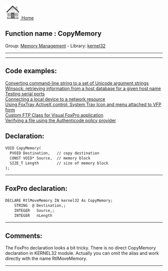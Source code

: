 [<img src="../../images/home.png"> Home ](https://github.com/VFPX/Win32API)  

## Function name : CopyMemory
Group: [Memory Management](../../functions_group.md#Memory_Management)  -  Library: [kernel32](../../Libraries.md#kernel32)  
***  

***  


## Code examples:
[Converting command-line string to a set of Unicode argument strings](../../samples/sample_212.md)  
[Winsock: retrieving information from a host database for a given host name](../../samples/sample_216.md)  
[Testing serial ports](../../samples/sample_308.md)  
[Connecting a local device to a network resource](../../samples/sample_318.md)  
[Using FoxTray ActiveX control: System Tray Icon and menu attached to VFP form](../../samples/sample_336.md)  
[Custom FTP Class for Visual FoxPro application](../../samples/sample_344.md)  
[Verifying a file using the Authenticode policy provider](../../samples/sample_569.md)  

## Declaration:
```foxpro  
VOID CopyMemory(
  PVOID Destination,   // copy destination
  CONST VOID* Source,  // memory block
  SIZE_T Length        // size of memory block
);  
```  
***  


## FoxPro declaration:
```foxpro  
DECLARE RtlMoveMemory IN kernel32 As CopyMemory;
    STRING  @ Destination,;
    INTEGER   Source,;
    INTEGER   nLength  
```  
***  


## Comments:
The FoxPro declaration looks a bit tricky. There is no direct CopyMemory declaration in KERNEL32 module. Actually you can omit the alias and work directly with the name RtlMoveMemory.  
  
***  

